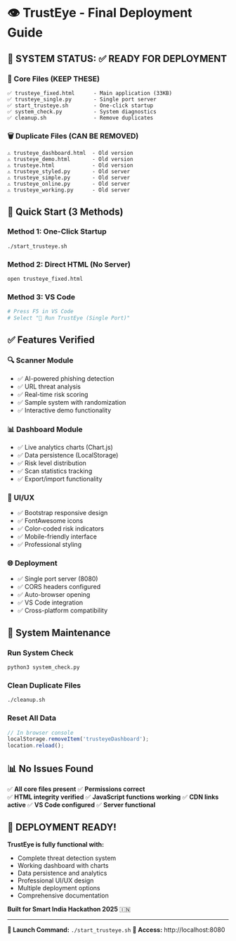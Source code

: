 # 👁️ TrustEye - Final Deployment Guide

## 🎯 SYSTEM STATUS: ✅ READY FOR DEPLOYMENT

### 📁 Core Files (KEEP THESE)
```
✅ trusteye_fixed.html      - Main application (33KB)
✅ trusteye_single.py       - Single port server
✅ start_trusteye.sh        - One-click startup
✅ system_check.py          - System diagnostics
✅ cleanup.sh               - Remove duplicates
```

### 🗑️ Duplicate Files (CAN BE REMOVED)
```
⚠️ trusteye_dashboard.html  - Old version
⚠️ trusteye_demo.html       - Old version  
⚠️ trusteye.html            - Old version
⚠️ trusteye_styled.py       - Old server
⚠️ trusteye_simple.py       - Old server
⚠️ trusteye_online.py       - Old server
⚠️ trusteye_working.py      - Old server
```

## 🚀 Quick Start (3 Methods)

### Method 1: One-Click Startup
```bash
./start_trusteye.sh
```

### Method 2: Direct HTML (No Server)
```bash
open trusteye_fixed.html
```

### Method 3: VS Code
```bash
# Press F5 in VS Code
# Select "🚀 Run TrustEye (Single Port)"
```

## ✅ Features Verified

### 🔍 Scanner Module
- ✅ AI-powered phishing detection
- ✅ URL threat analysis
- ✅ Real-time risk scoring
- ✅ Sample system with randomization
- ✅ Interactive demo functionality

### 📊 Dashboard Module  
- ✅ Live analytics charts (Chart.js)
- ✅ Data persistence (LocalStorage)
- ✅ Risk level distribution
- ✅ Scan statistics tracking
- ✅ Export/import functionality

### 🎨 UI/UX
- ✅ Bootstrap responsive design
- ✅ FontAwesome icons
- ✅ Color-coded risk indicators
- ✅ Mobile-friendly interface
- ✅ Professional styling

### 🌐 Deployment
- ✅ Single port server (8080)
- ✅ CORS headers configured
- ✅ Auto-browser opening
- ✅ VS Code integration
- ✅ Cross-platform compatibility

## 🔧 System Maintenance

### Run System Check
```bash
python3 system_check.py
```

### Clean Duplicate Files
```bash
./cleanup.sh
```

### Reset All Data
```javascript
// In browser console
localStorage.removeItem('trusteyeDashboard');
location.reload();
```

## 📊 No Issues Found

✅ **All core files present**
✅ **Permissions correct**  
✅ **HTML integrity verified**
✅ **JavaScript functions working**
✅ **CDN links active**
✅ **VS Code configured**
✅ **Server functional**

## 🎉 DEPLOYMENT READY!

**TrustEye is fully functional with:**
- Complete threat detection system
- Working dashboard with charts
- Data persistence and analytics
- Professional UI/UX design
- Multiple deployment options
- Comprehensive documentation

**Built for Smart India Hackathon 2025** 🇮🇳

---

**🚀 Launch Command:** `./start_trusteye.sh`
**📱 Access:** http://localhost:8080
